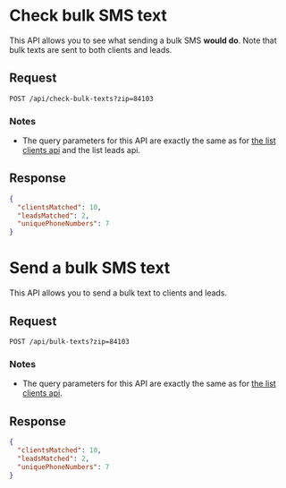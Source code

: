 # Check bulk SMS text

This API allows you to see what sending a bulk SMS **would do**. Note that bulk texts are sent to both clients and leads.

## Request

```http
POST /api/check-bulk-texts?zip=84103
```

### Notes

- The query parameters for this API are exactly the same as for [the list clients api](/api-docs/list-clients.md) and the list leads api.

## Response

```json
{
  "clientsMatched": 10,
  "leadsMatched": 2,
  "uniquePhoneNumbers": 7
}
```

# Send a bulk SMS text

This API allows you to send a bulk text to clients and leads.

## Request

```http
POST /api/bulk-texts?zip=84103
```

### Notes

- The query parameters for this API are exactly the same as for [the list clients api](/api-docs/list-clients.md).

## Response

```json
{
  "clientsMatched": 10,
  "leadsMatched": 2,
  "uniquePhoneNumbers": 7
}
```
